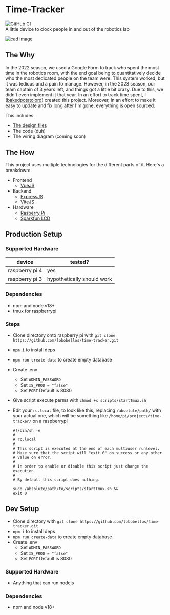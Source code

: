 # Time-Tracker

![GitHub CI](https://github.com/lobobellos/time-tracker/actions/workflows/buildtest.yml/badge.svg)<br>
A little device to clock people in and out of the robotics lab

[
![cad image](https://github.com/lobobellos/time-tracker/assets/93680829/fd916e13-eff8-4b7e-818e-c1f328ce2745)
](https://cad.onshape.com/documents/744ff102151cab140cc34028/w/d09d87bab049e0b5aa94faa4/e/a5d924fb01be7d6582799c44?renderMode=0&uiState=647a2cdb5326cc1f6f38e3dc)

## The Why

In the 2022 season, we used a Google Form to track who spent the most time in the robotics room, with the end goal being to quantitatively decide who the most dedicated people on the team were. This system worked, but it was tedious and a pain to manage. However, in the 2023 season, our team captain of 3 years left, and things got a little bit crazy. Due to this, we didn't even implement it that year. In an effort to track time spent, I ([bakedpotatolord](https://github.com/bakedpotatolord)) created this project. Moreover, in an effort to make it easy to update and fix long after I'm gone, everything is open sourced.

This includes:

- [The design files](https://cad.onshape.com/documents/744ff102151cab140cc34028/w/d09d87bab049e0b5aa94faa4/e/a5d924fb01be7d6582799c44?renderMode=0&uiState=647a2cdb5326cc1f6f38e3dc)
- The code (duh)
- The wiring diagram (coming soon)

## The How

This project uses multiple technologies for the different parts of it. Here's a breakdown:

- Frontend
  - [VueJS](https://vuejs.org/)
- Backend
  - [ExpressJS](https://expressjs.com/)
  - [ViteJS](https://vitejs.dev/)
- Hardware
  - [Rasberry Pi](https://www.raspberrypi.com/)
  - [Sparkfun LCD](https://www.mouser.com/ProductDetail/SparkFun/LCD-00255?qs=WyAARYrbSnZUIzZ3sJcVBQ%3D%3D&mgh=1)

## Production Setup

### Supported Hardware

| device         | tested?                    |
| -------------- | -------------------------- |
| raspberry pi 4 | yes                        |
| raspberry pi 3 | hypothetically should work |

### Dependencies

- npm and node v18+
- tmux for raspberrypi

### Steps

- Clone directory onto raspberry pi with `git clone https://github.com/lobobellos/time-tracker.git`
- `npm i` to install deps
- `npm run create-data` to create empty database
- Create .env
  - Set `ADMIN_PASSWORD`
  - Set `IS_PROD = "false"`
  - Set `PORT` Default is 8080
- Give script execute perms with `chmod +x scripts/startTmux.sh`
- Edit your `rc.local` file, to look like this, replacing `/absolute/path/` with your actual one, which will be something like `/home/pi/projects/time-tracker/` on a raspberrypi

  ```shell
  #!/bin/sh -e
  #
  # rc.local
  #
  # This script is executed at the end of each multiuser runlevel.
  # Make sure that the script will "exit 0" on success or any other
  # value on error.
  #
  # In order to enable or disable this script just change the execution
  #
  # By default this script does nothing.

  sudo /absolute/path/to/scripts/startTmux.sh &&
  exit 0
  ```

## Dev Setup

- Clone directory with `git clone https://github.com/lobobellos/time-tracker.git`
- `npm i` to install deps
- `npm run create-data` to create empty database
- Create .env
  - Set `ADMIN_PASSWORD`
  - Set `IS_PROD = "false"`
  - Set `PORT` Default is 8080

### Supported Hardware

- Anything that can run nodejs

### Dependencies

- npm and node v18+
